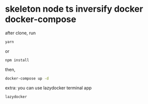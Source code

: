 # skeleton node ts inversify docker docker-compose

after clone, run

```bash
yarn
```

or

```bash
npm install
```

then,

```bash
docker-compose up -d
```

extra: you can use lazydocker terminal app

```bash
lazydocker
```
